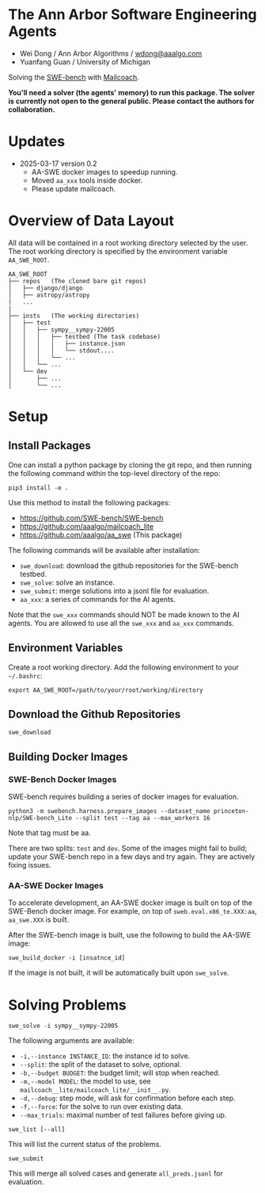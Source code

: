 The Ann Arbor Software Engineering Agents
=========================================

* Wei Dong / Ann Arbor Algorithms / wdong@aaalgo.com
* Yuanfang Guan / University of Michigan

Solving the [SWE-bench](https://www.swebench.com/) with [Mailcoach](https://github.com/aaalgo/mailcoach_lite).

**You'll need a solver (the agents' memory) to run this package.  The solver is currently
not open to the general public.  Please contact the authors for collaboration.**

# Updates

* 2025-03-17 version 0.2
    - AA-SWE docker images to speedup running.
    - Moved `aa_xxx` tools inside docker.
    - Please update mailcoach.

# Overview of Data Layout

All data will be contained in a root working directory selected by the user.  The root working directory is specified by the environment variable `AA_SWE_ROOT`.

```
AA_SWE_ROOT
├── repos   (The cloned bare git repos)
│   ├── django/django
│   ├── astropy/astropy
|   ... 
|   
├── insts   (The working directories)
│   ├── test
│   │   ├── sympy__sympy-22005
│   │   │   ├── testbed (The task codebase)
│   │   │   │   ├── instance.json
│   │   │   │   └── stdout....
│   │   │   └── ...
│   │   └── ...
│   └── dev
│       ├── ...
│       └── ...
```

# Setup

## Install Packages

One can install a python package by cloning the git repo, and then running the following command within the top-level directory of the repo:

```
pip3 install -e .
```

Use this method to install the following packages:

- https://github.com/SWE-bench/SWE-bench
- https://github.com/aaalgo/mailcoach_lite
- https://github.com/aaalgo/aa_swe  (This package)

The following commands will be available after installation:

- `swe_download`: download the github repositories for the SWE-bench testbed.
- `swe_solve`: solve an instance.
- `swe_submit`: merge solutions into a jsonl file for evaluation.
- `aa_xxx`: a series of commands for the AI agents.

Note that the `swe_xxx` commands should NOT be made known to the AI agents.  You are allowed to use all the `swe_xxx` and `aa_xxx` commands.

## Environment Variables

Create a root working directory.  Add the following environment to your `~/.bashrc`:

```
export AA_SWE_ROOT=/path/to/your/root/working/directory
```

## Download the Github Repositories

```
swe_download
```
## Building Docker Images

### SWE-Bench Docker Images

SWE-bench requires building a series of docker images for evaluation.

```
python3 -m swebench.harness.prepare_images --dataset_name princeton-nlp/SWE-bench_Lite --split test --tag aa --max_workers 16
```

Note that tag must be aa.


There are two splits: `test` and `dev`.  Some of the images might fail to build; update your SWE-bench repo in a few days and try again.  They are actively fixing issues.

### AA-SWE Docker Images

To accelerate development, an AA-SWE docker image is built on top of the
SWE-Bench docker image.  For example, on top of `sweb.eval.x86_te.XXX:aa`,
`aa_swe.XXX` is built.

After the SWE-bench image is built, use the following to build the
AA-SWE image:

```
swe_build_docker -i [insatnce_id]
```

If the image is not built, it will be automatically built upon
`swe_solve`.


# Solving Problems

```
swe_solve -i sympy__sympy-22005
```

The following arguments are available:

- `-i,--instance INSTANCE_ID`: the instance id to solve.
- `--split`: the split of the dataset to solve, optional.
- `-b,--budget BUDGET`: the budget limit; will stop when reached.
- `-m,--model MODEL`: the model to use, see `mailcoach__lite/mailcoach_lite/__init__.py`.
- `-d,--debug`: step mode, will ask for confirmation before each step.
- `-f,--force`: for the solve to run over existing data.
- `--max_trials`: maximal number of test failures before giving up.

```
swe_list [--all]
```
This will list the current status of the problems.


```
swe_submit
```

This will merge all solved cases and generate `all_preds.jsonl` for evaluation.

